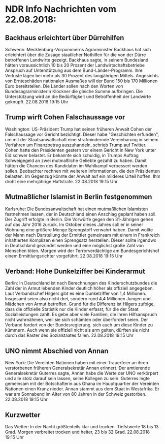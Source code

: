 # NDR Info Nachrichten vom 22.08.2018:


## Backhaus erleichtert über Dürrehilfen
Schwerin:      Mecklenburg-Vorpommerns Agrarminister Backhaus hat sich erleichtert über die Zusage staatlicher Nothilfen für die von der Dürre betroffenen Landwirte gezeigt. Backhaus sagte, in seinem Bundesland hätten voraussichtlich 10 bis 20 Prozent der Landwirtschaftsbetriebe Anspruch auf Unterstützung aus dem Bund-Länder-Programm. Ihre Verluste lägen bei mehr als 30 Prozent des langjährigen Mittels. Angesichts von Ernteschäden nationalen Ausmaßes will der Bund 150 bis 170 Millionen Euro bereitstellen. Die Länder sollen nach den Worten von Bundesagrarministerin Klöckner die gleiche Summe aufbringen. Die Unterstützung wird an die Bedürftigkeit und Betroffenheit der Landwirte geknüpft. 22.08.2018 19:15 Uhr 

## Trump wirft Cohen Falschaussage vor
Washington:     US-Präsident Trump hat seinen früheren Anwalt Cohen der Falschaussage vor Gericht bezichtigt. Dieser habe "Geschichten erfunden", um mit der Staatsanwaltschaft eine strafmindernde Vereinbarung in seinem Verfahren um Finanzbetrug auszuhandeln, schrieb Trump auf Twitter. Cohen hatte den Präsidenten gestern vor einem Gericht in New York unter Eid schwer belastet. Er bekannte sich schuldig, in Trumps Auftrag Schweigegeld an zwei mutmaßliche Geliebte gezahlt zu haben. Damit hätten die Chancen des Kandidaten im Wahlkampf verbessert werden sollen. Beobachter rechnen mit weiteren Informationen, die den Präsidenten belasten. Im Gegenzug könnte der Anwalt auf ein milderes Urteil hoffen. Ihm droht eine mehrjährige Haftstrafe. 22.08.2018 19:15 Uhr 

## Mutmaßlicher Islamist in Berlin festgenommen
Karlsruhe: Die Bundesanwaltschaft hat einen mutmaßlichen Islamisten festnehmen lassen, der in Deutschland einen Anschlag geplant haben soll. Der Zugriff erfolgte in Berlin. Die Vorwürfe gegen den 31-Jährigen gehen auf das Jahr 2016 zurück. Im Oktober dieses Jahres soll er in seiner Wohnung eine größere Menge Sprengstoff verwahrt haben. Damit wollte der Mann nach Darstellung der Ermittler gemeinsam mit einem in Frankreich inhaftierten Komplizen einen Sprengsatz herstellen. Dieser sollte irgendwo in Deutschland gezündet werden und eine möglichst große Zahl von Menschen töten. Morgen wird der Terrorverdächtige am Bundesgerichtshof einem Ermittlungsrichter vorgeführt. 22.08.2018 19:15 Uhr 

## Verband: Hohe Dunkelziffer bei Kinderarmut
Berlin: In Deutschland ist nach Berechnungen des Kinderschutzbundes die Zahl der in Armut lebenden Kinder deutlich höher als offiziell angegeben. Laut Verbandschef Hilgers gibt es eine Dunkelziffer von 1,4 Millionen. Insgesamt seien also nicht drei, sondern rund 4,4 Millionen Jungen und Mädchen von Armut betroffen. Grund für die Differenz ist Hilgers zufolge, dass die offizielle Statistik nur die Kinder erfasst, für die der Staat Sozialleistungen zahlt. Es gebe aber viele Familien, die ihren Hilfsanspruch nicht wahrnähmen, weil sie sich schämten oder überfordert seien. Der Verband fordert von der Bundesregierung, sich auch um diese Kinder zu kümmern. Auch wenn sie offiziell nicht als arm gelten, dürften sie nicht durch das Raster des Sozialstaates fallen. 22.08.2018 19:15 Uhr 

## UNO nimmt Abschied von Annan
New York: Die Vereinten Nationen haben mit einer Trauerfeier an ihren verstorbenen früheren Generalsekretär Annan erinnert. Der amtierende Generalsekretär Guterres sagte, Annan habe die Werte der UNO verkörpert und alle stolz darauf sein lassen, seine Kollegen zu sein. Guterres legte gemeinsam mit der Botschafterin aus Ghana im Hauptquartier der Vereinten Nationen einen Kranz nieder. Annan stammt aus dem Staat in Westafrika. Er war am Sonnabend im Alter von 80 Jahren in der Schweiz gestorben. 22.08.2018 19:15 Uhr 

## Kurzwetter
Das Wetter: In der Nacht größtenteils klar und trocken. Tiefstwerte 18 bis 13 Grad. Morgen verbreitet trocken und heiter, 23 bis 32 Grad. 22.08.2018 19:15 Uhr 
